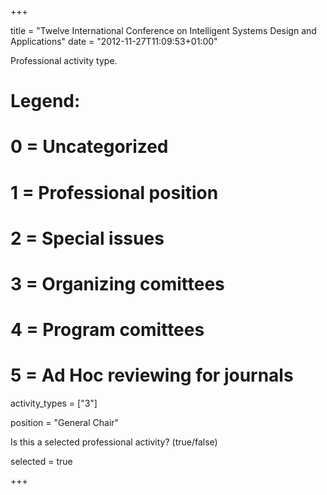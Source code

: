 +++ 

title = "Twelve International Conference on Intelligent Systems Design and Applications" date = "2012-11-27T11:09:53+01:00"

Professional activity type.

# Legend:
# 0 = Uncategorized
# 1 = Professional position
# 2 = Special issues
# 3 = Organizing comittees
# 4 = Program comittees
# 5 = Ad Hoc reviewing for journals

activity_types = ["3"]

position = "General Chair"

Is this a selected professional activity? (true/false)

selected = true 

+++
